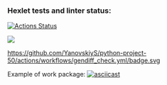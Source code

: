 ### Hexlet tests and linter status:
[![Actions Status](https://github.com/YanovskiyS/python-project-50/actions/workflows/hexlet-check.yml/badge.svg)](https://github.com/YanovskiyS/python-project-50/actions)

<a href="https://codeclimate.com/github/YanovskiyS/python-project-50/maintainability"><img src="https://api.codeclimate.com/v1/badges/0b4f86da91fae6e36fe3/maintainability" /></a>

https://github.com/YanovskiyS/python-project-50/actions/workflows/gendiff_check.yml/badge.svg

Example of work package:
[![asciicast](https://asciinema.org/a/TKnyUAheODn4VDuaeNcfNqZ6m.svg)](https://asciinema.org/a/TKnyUAheODn4VDuaeNcfNqZ6m)